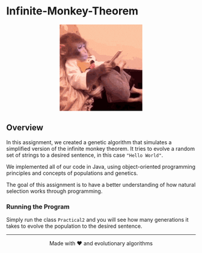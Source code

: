 # Infinite-Monkey-Theorem
<div align="center">
<img src="banner.gif" alt="monkey">
</div>

## Overview
In this assignment, we created a genetic algorithm that simulates a simplified version of the infinite monkey theorem. It tries to evolve a random set of strings to a desired sentence, in this case `"Hello World"`.


We implemented all of our code in Java, using object-oriented programming principles and concepts of populations and genetics.

The goal of this assignment is to have a better understanding of how natural selection works through programming.

### Running the Program
Simply run the class `Practical2` and you will see how many generations it takes to evolve the population to the desired sentence.

---
<div align="center">
Made with ❤️ and evolutionary algorithms
</div>
